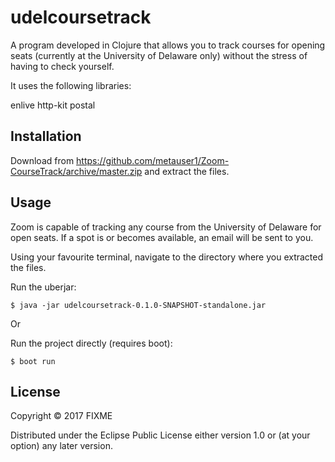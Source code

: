 # udelcoursetrack

A program developed in Clojure that allows you to track courses for opening seats (currently at the University of Delaware only) without the stress of having to check yourself.

It uses the following libraries:

enlive 
http-kit 
postal

## Installation

Download from https://github.com/metauser1/Zoom-CourseTrack/archive/master.zip and extract the files.

## Usage

Zoom is capable of tracking any course from the University of Delaware for open seats. If a spot is or becomes available, an email will be sent to you.

Using your favourite terminal, navigate to the directory where you extracted the files.

Run the uberjar:

    $ java -jar udelcoursetrack-0.1.0-SNAPSHOT-standalone.jar

Or

Run the project directly (requires boot):

    $ boot run

## License

Copyright © 2017 FIXME

Distributed under the Eclipse Public License either version 1.0 or (at
your option) any later version.
